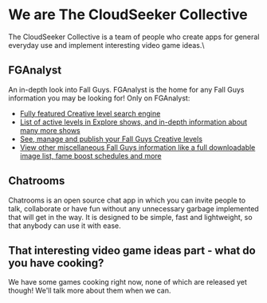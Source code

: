# We are The CloudSeeker Collective
The CloudSeeker Collective is a team of people who create apps for general everyday use and implement interesting video game ideas.\
## FGAnalyst
An in-depth look into Fall Guys. FGAnalyst is the home for any Fall Guys information you may be looking for! Only on FGAnalyst:
- [Fully featured Creative level search engine](https://cloudseeker.xyz/fga/creative/?search=1)
- [List of active levels in Explore shows, and in-depth information about many more shows](https://cloudseeker.xyz/fga/shows/)
- [See, manage and publish your Fall Guys Creative levels](https://cloudseeker.xyz/fga/creative/?search=2)
- [View other miscellaneous Fall Guys information like a full downloadable image list, fame boost schedules and more](https://cloudseeker.xyz/fga/instance/)
## Chatrooms
Chatrooms is an open source chat app in which you can invite people to talk, collaborate or have fun without any unnecessary garbage implemented that will get in the way. It is designed to be simple, fast and lightweight, so that anybody can use it with ease.
## That interesting video game ideas part - what do you have cooking?
We have some games cooking right now, none of which are released yet though! We'll talk more about them when we can.

